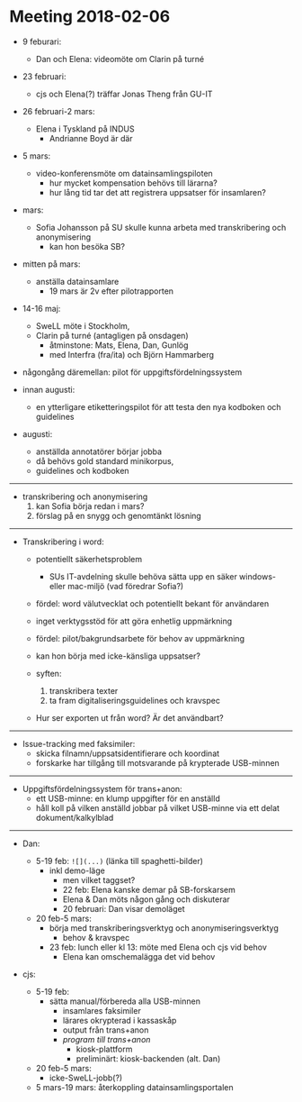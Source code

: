 # Meeting 2018-02-06

* 9 feburari:
    - Dan och Elena: videomöte om Clarin på turné

* 23 februari:
    - cjs och Elena(?) träffar Jonas Theng från GU-IT

* 26 februari-2 mars:
    - Elena i Tyskland på INDUS
        - Andrianne Boyd är där

* 5 mars:
    - video-konferensmöte om datainsamlingspiloten
        - hur mycket kompensation behövs till lärarna?
        - hur lång tid tar det att registrera uppsatser för insamlaren?

* mars:
    - Sofia Johansson på SU skulle kunna arbeta med transkribering och anonymisering
        - kan hon besöka SB?

* mitten på mars:
    - anställa datainsamlare
        - 19 mars är 2v efter pilotrapporten

* 14-16 maj:
    - SweLL möte i Stockholm,
    - Clarin på turné (antagligen på onsdagen)
        - åtminstone: Mats, Elena, Dan, Gunlög
        - med Interfra (fra/ita) och Björn Hammarberg

* någongång däremellan:
    pilot för uppgiftsfördelningssystem

* innan augusti:
    - en ytterligare etiketteringspilot
      för att testa den nya kodboken och guidelines

* augusti:
    - anställda annotatörer börjar jobba
    - då behövs gold standard minikorpus,
    - guidelines och kodboken

------------------------------------------------------------

* transkribering och anonymisering
    1. kan Sofia börja redan i mars?
    2. förslag på en snygg och genomtänkt lösning

------------------------------------------------------------

* Transkribering i word:
    - potentiellt säkerhetsproblem
        - SUs IT-avdelning skulle behöva sätta upp en
          säker windows- eller mac-miljö (vad föredrar Sofia?)
    - fördel: word välutvecklat och potentiellt bekant för användaren
    - inget verktygsstöd för att göra enhetlig uppmärkning
    - fördel: pilot/bakgrundsarbete för behov av uppmärkning
    - kan hon börja med icke-känsliga uppsatser?
    - syften:
        1. transkribera texter
        2. ta fram digitaliseringsguidelines och kravspec

    - Hur ser exporten ut från word? Är det användbart?

------------------------------------------------------------

- Issue-tracking med faksimiler:
    - skicka filnamn/uppsatsidentifierare och koordinat
    - forskarke har tillgång till motsvarande
      på krypterade USB-minnen

------------------

* Uppgiftsfördelningssystem för trans+anon:
    - ett USB-minne: en klump uppgifter för en anställd
    - håll koll på vilken anställd jobbar på vilket USB-minne
      via ett delat dokument/kalkylblad

------------------

* Dan:
    - 5-19 feb: `![](...)`
      (länka till spaghetti-bilder)
        - inkl demo-läge
            - men vilket taggset?
            - 22 feb: Elena kanske demar på SB-forskarsem
            - Elena & Dan möts någon gång och diskuterar
            - 20 februari: Dan visar demoläget
    - 20 feb-5 mars:
        - börja med transkriberingsverktyg och
          anonymiseringsverktyg
            - behov & kravspec
        - 23 feb: lunch eller kl 13:
            möte med Elena och cjs vid behov
            - Elena kan omschemalägga det vid behov

* cjs:
    - 5-19 feb:
        - sätta manual/förbereda alla USB-minnen
            - insamlares faksimiler
            - lärares okrypterad i kassaskåp
            - output från trans+anon
            - *program till trans+anon*
                - kiosk-plattform
                - preliminärt: kiosk-backenden
                  (alt. Dan)
    - 20 feb-5 mars:
        - icke-SweLL-jobb(?)
    - 5 mars-19 mars: återkoppling datainsamlingsportalen
